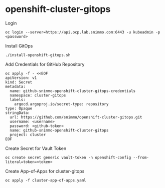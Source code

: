 # openshift-cluster-gitops

Login 
```shell
oc login --server=https://api.ocp.lab.snimmo.com:6443 -u kubeadmin -p <password>
```

Install GitOps
```shell 
./install-openshift-gitops.sh
```

Add Credentials for GitHub Repository
```shell
oc apply -f - <<EOF
apiVersion: v1
kind: Secret
metadata:
  name: github-snimmo-openshift-cluster-gitops-credentials
  namespace: cluster-gitops
  labels:
    argocd.argoproj.io/secret-type: repository
type: Opaque
stringData:
  url: https://github.com/snimmo/openshift-cluster-gitops.git
  username: <username>
  password: <github-token>
  name: github-snimmo-openshift-cluster-gitops
  project: cluster
EOF
```

Create Secret for Vault Token
```shell 
oc create secret generic vault-token -n openshift-config --from-literal=token=<token>
```

Create App-of-Apps for cluster-gitops
```shell
oc apply -f cluster-app-of-apps.yaml
```